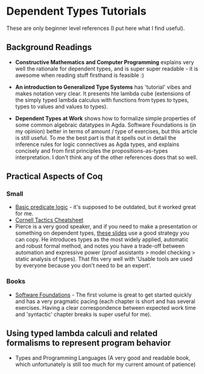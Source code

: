 # Dependent Types Tutorials

These are only beginner level references (I put here what I find useful).

## Background Readings

+ **Constructive Mathematics and Computer Programming** explains very well the rationale for dependent types, and is super super readable - it is awesome when reading stuff firsthand is feasible :)

+ **An introduction to Generalized Type Systems** has 'tutorial' vibes and makes notation very clear. It presents hte lambda cube (extensions of the simply typed lambda calculus with functions from types to types, types to values and values to types).

+ **Dependent Types at Work** shows how to formalize simple properties of some common algebraic datatypes in Agda. Software Foundations is (in my opinion) better in terms of amount / type of exercises, but this article is still useful. To me the best part is that it spells out in detail the inference rules for logic connectives as Agda types, and explains concisely and from first principles the propositions-as-types interpretation. I don't think any of the other references does that so well.

## Practical Aspects of Coq

### Small

+ [Basic predicate logic](https://coq.inria.fr/tutorial/1-basic-predicate-calculus) - it's supposed to be outdated, but it worked great for me.
+ [Cornell Tactics Cheatsheet](https://www.cs.cornell.edu/courses/cs3110/2018sp/a5/coq-tactics-cheatsheet.html)
+ Pierce is a very good speaker, and if you need to make a presentation or something on dependent types, [these slides](https://www.seas.upenn.edu/~sweirich/plmw12/Slides/plmw12-Pierce.pdf) use a good strategy you can copy. He introduces types as the most widely applied, automatic and robust formal method, and notes you have a trade-off between automation and expressive power (proof assistants > model checking > static analysis of types). That fits very well with 'Usable tools are used by everyone because you don't need to be an expert'.

### Books

+ [Software Foundations](https://softwarefoundations.cis.upenn.edu/) - The first volume is great to get started quickly and has a very
  pragmatic pacing (each chapter is short and has several exercises. Having a clear correspondence between expected work time and 'syntactic'
  chapter breaks is super useful for me).

## Using typed lambda calculi and related formalisms to represent program behavior

+ Types and Programming Languages (A very good and readable book, which unfortunately is still too much for my current amount of patience)
